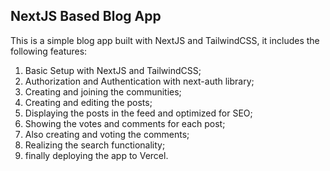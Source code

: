 ## NextJS Based Blog App

This is a simple blog app built with NextJS and TailwindCSS, it includes the following features:

1. Basic Setup with NextJS and TailwindCSS;
2. Authorization and Authentication with next-auth library;
3. Creating and joining the communities;
4. Creating and editing the posts;
5. Displaying the posts in the feed and optimized for SEO;
6. Showing the votes and comments for each post;
7. Also creating and voting the comments;
8. Realizing the search functionality;
9. finally deploying the app to Vercel.
